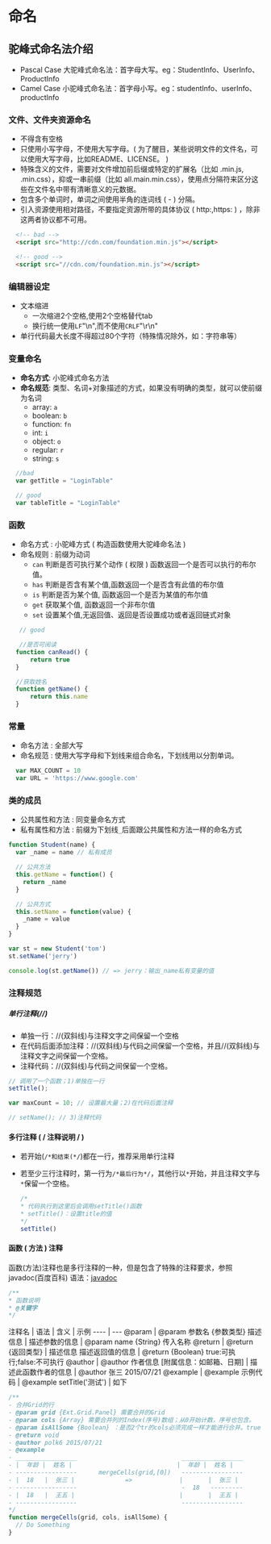 # 命名

## 驼峰式命名法介绍
  * Pascal Case 大驼峰式命名法：首字母大写。eg：StudentInfo、UserInfo、ProductInfo
  * Camel Case 小驼峰式命名法：首字母小写。eg：studentInfo、userInfo、productInfo

### 文件、文件夹资源命名
  * 不得含有空格
  * 只使用小写字母，不使用大写字母。( 为了醒目，某些说明文件的文件名，可以使用大写字母，比如README、LICENSE。 )
  * 特殊含义的文件，需要对文件增加前后缀或特定的扩展名（比如 .min.js, .min.css），抑或一串前缀（比如 all.main.min.css），使用点分隔符来区分这些在文件名中带有清晰意义的元数据。
  * 包含多个单词时，单词之间使用半角的连词线 ( - ) 分隔。
  * 引入资源使用相对路径，不要指定资源所带的具体协议 ( http:,https: ) ，除非这两者协议都不可用。

``` html
  <!-- bad -->
  <script src="http://cdn.com/foundation.min.js"></script>

  <!-- good -->
  <script src="//cdn.com/foundation.min.js"></script>
```

### 编辑器设定
  * 文本缩进
    * 一次缩进2个空格,使用2个空格替代tab
    * 换行统一使用`LF`"\n",而不使用`CRLF`"\r\n"
  * 单行代码最大长度不得超过80个字符（特殊情况除外，如：字符串等）

### 变量命名
  * **命名方式**: 小驼峰式命名方法
  * **命名规范**: 类型、名词+对象描述的方式，如果没有明确的类型，就可以使前缀为名词
    * array:      `a`
    * boolean:    `b`
    * function:	  `fn`
    * int:	      `i`
    * object:	    `o`
    * regular:	  `r`
    * string:	    `s`

```js
  //bad
  var getTitle = "LoginTable"

  // good
  var tableTitle = "LoginTable"
```

### 函数
  * 命名方式 : 小驼峰方式 ( 构造函数使用大驼峰命名法 )
  * 命名规则 : 前缀为动词
    * `can` 判断是否可执行某个动作 ( 权限 ) 函数返回一个是否可以执行的布尔值。
    * `has` 判断是否含有某个值,函数返回一个是否含有此值的布尔值
    * `is` 判断是否为某个值, 函数返回一个是否为某值的布尔值
    * `get` 获取某个值, 函数返回一个非布尔值
    * `set` 设置某个值,无返回值、返回是否设置成功或者返回链式对象

```js
   // good

   //是否可阅读
  function canRead() {
      return true
  }

  //获取姓名
  function getName() {
      return this.name
  }
```

### 常量
  * 命名方法 : 全部大写
  * 命名规范 : 使用大写字母和下划线来组合命名，下划线用以分割单词。

```js
  var MAX_COUNT = 10
  var URL = 'https://www.google.com'
```

### 类的成员
  * 公共属性和方法 : 同变量命名方式
  * 私有属性和方法 : 前缀为下划线`_`后面跟公共属性和方法一样的命名方式

```js
function Student(name) {
  var _name = name // 私有成员

  // 公共方法
  this.getName = function() {
    return _name
  }

  // 公共方式
  this.setName = function(value) {
    _name = value
  }
}

var st = new Student('tom')
st.setName('jerry')

console.log(st.getName()) // => jerry：输出_name私有变量的值
```


### 注释规范
  ##### 单行注释(//)
  * 单独一行：//(双斜线)与注释文字之间保留一个空格
  * 在代码后面添加注释：//(双斜线)与代码之间保留一个空格，并且//(双斜线)与注释文字之间保留一个空格。
  * 注释代码：//(双斜线)与代码之间保留一个空格。

  ```js
  // 调用了一个函数；1)单独在一行
  setTitle();

  var maxCount = 10; // 设置最大量；2)在代码后面注释

  // setName(); // 3)注释代码
  ```


  #### 多行注释 ( / 注释说明 / )
  * 若开始(`/*和结束(*/`)都在一行，推荐采用单行注释
  * 若至少三行注释时，第一行为`/*最后行为*/`，其他行以`*`开始，并且注释文字与`*`保留一个空格。

    ```js
    /*
    * 代码执行到这里后会调用setTitle()函数
    * setTitle()：设置title的值
    */
    setTitle()
    ```


  #### 函数 ( 方法 ) 注释
  函数(方法)注释也是多行注释的一种，但是包含了特殊的注释要求，参照 javadoc(百度百科)
语法：[javadoc](https://baike.baidu.com/item/javadoc)
  ```js
  /**
  * 函数说明
  * @关键字
  */
  ```
  注释名 | 语法 | 含义 | 示例
  ---- | ---
  @param | @param 参数名 {参数类型} 描述信息 | 描述参数的信息 | @param name {String} 传入名称
  @return	| @return {返回类型} | 描述信息	描述返回值的信息 |	@return {Boolean} true:可执行;false:不可执行
  @author	| @author 作者信息 [附属信息：如邮箱、日期] | 描述此函数作者的信息 |	@author 张三 2015/07/21
  @example | @example 示例代码 |	@example setTitle('测试') |	如下

  ```js
  /**
 - 合并Grid的行
 - @param grid {Ext.Grid.Panel} 需要合并的Grid
 - @param cols {Array} 需要合并列的Index(序号)数组；从0开始计数，序号也包含。
 - @param isAllSome {Boolean} ：是否2个tr的cols必须完成一样才能进行合并。true：完成一样；false(默认)：不完全一样
 - @return void
 - @author polk6 2015/07/21
 - @example
 - _________________                             _________________
 - |  年龄 |  姓名 |                             |  年龄 |  姓名 |
 - -----------------      mergeCells(grid,[0])   -----------------
 - |  18   |  张三 |              =>             |       |  张三 |
 - -----------------                             -  18   ---------
 - |  18   |  王五 |                             |       |  王五 |
 - -----------------                             -----------------
*/
function mergeCells(grid, cols, isAllSome) {
    // Do Something
}
  ```
